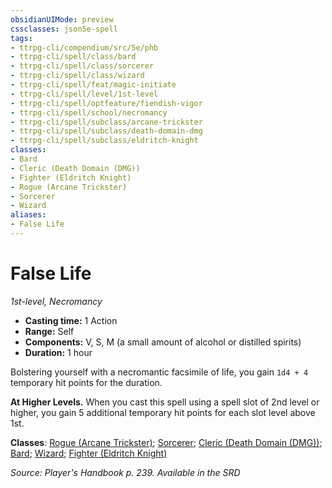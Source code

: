 ```yaml
---
obsidianUIMode: preview
cssclasses: json5e-spell
tags:
- ttrpg-cli/compendium/src/5e/phb
- ttrpg-cli/spell/class/bard
- ttrpg-cli/spell/class/sorcerer
- ttrpg-cli/spell/class/wizard
- ttrpg-cli/spell/feat/magic-initiate
- ttrpg-cli/spell/level/1st-level
- ttrpg-cli/spell/optfeature/fiendish-vigor
- ttrpg-cli/spell/school/necromancy
- ttrpg-cli/spell/subclass/arcane-trickster
- ttrpg-cli/spell/subclass/death-domain-dmg
- ttrpg-cli/spell/subclass/eldritch-knight
classes:
- Bard
- Cleric (Death Domain (DMG))
- Fighter (Eldritch Knight)
- Rogue (Arcane Trickster)
- Sorcerer
- Wizard
aliases:
- False Life
---
```

# False Life
*1st-level, Necromancy*  


- **Casting time:** 1 Action
- **Range:** Self
- **Components:** V, S, M (a small amount of alcohol or distilled spirits)
- **Duration:** 1 hour

Bolstering yourself with a necromantic facsimile of life, you gain `1d4 + 4` temporary hit points for the duration.

**At Higher Levels.** When you cast this spell using a spell slot of 2nd level or higher, you gain 5 additional temporary hit points for each slot level above 1st.

**Classes**: [Rogue (Arcane Trickster)](/CLI/lists/list-spells-classes-rogue-arcane-trickster.md); [Sorcerer](/CLI/lists/list-spells-classes-sorcerer.md); [Cleric (Death Domain (DMG))](/CLI/lists/list-spells-classes-cleric-death-domain-dmg.md "subclass=DMG"); [Bard](/CLI/lists/list-spells-classes-bard.md); [Wizard](/CLI/lists/list-spells-classes-wizard.md); [Fighter (Eldritch Knight)](/CLI/lists/list-spells-classes-fighter-eldritch-knight.md)

*Source: Player's Handbook p. 239. Available in the <span title='Systems Reference Document (5.1)'>SRD</span>*